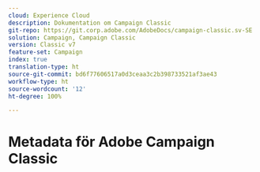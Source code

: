 ```yaml
---
cloud: Experience Cloud
description: Dokumentation om Campaign Classic
git-repo: https://git.corp.adobe.com/AdobeDocs/campaign-classic.sv-SE
solution: Campaign, Campaign Classic
version: Classic v7
feature-set: Campaign
index: true
translation-type: ht
source-git-commit: bd6f77606517a0d3ceaa3c2b398733521af3ae43
workflow-type: ht
source-wordcount: '12'
ht-degree: 100%

---
```



# Metadata för Adobe Campaign Classic
